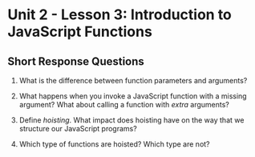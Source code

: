 # Unit 2 - Lesson 3: Introduction to JavaScript Functions
## Short Response Questions

1. What is the difference between function parameters and arguments?

2. What happens when you invoke a JavaScript function with a missing argument? What about calling a function with _extra_ arguments? 

3. Define _hoisting_. What impact does hoisting have on the way that we structure our JavaScript programs?

4. Which type of functions are hoisted? Which type are not?


